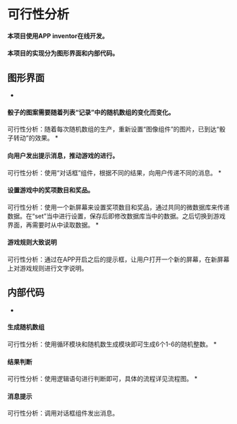 # 可行性分析

#### 本项目使用APP inventor在线开发。
#### 本项目的实现分为图形界面和内部代码。
## 图形界面
* 
#### 骰子的图案需要随着列表“记录”中的随机数组的变化而变化。
 可行性分析：随着每次随机数组的生产，重新设置“图像组件”的图片，已到达“骰子转动”的效果。
* 
#### 向用户发出提示消息，推动游戏的进行。
 可行性分析：使用“对话框”组件，根据不同的结果，向用户传递不同的消息。
* 
#### 设置游戏中的奖项数目和奖品。
 可行性分析：使用一个新屏幕来设置奖项数目和奖品，通过共同的微数据库来传递数据。在“set”当中进行设置，保存后即修改数据库当中的数据。之后切换到游戏界面，再需要时从中读取数据。
* 
#### 游戏规则大致说明
 可行性分析：通过在APP开启之后的提示框，让用户打开一个新的屏幕，在新屏幕上对游戏规则进行文字说明。

## 内部代码
* 
#### 生成随机数组
 可行性分析：使用循环模块和随机数生成模块即可生成6个1-6的随机整数。
* 
#### 结果判断
 可行性分析：使用逻辑语句进行判断即可，具体的流程详见流程图。
* 
#### 消息提示
 可行性分析：调用对话框组件发出消息。
